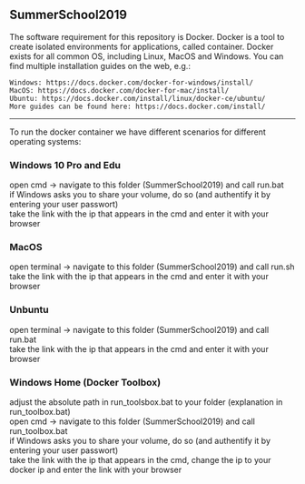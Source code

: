 ## SummerSchool2019

The software requirement for this repository is Docker. Docker is a tool to create isolated environments for applications, called container. Docker exists for all common OS, including Linux, MacOS and Windows. You can find multiple installation guides on the web, e.g.: 

    Windows: https://docs.docker.com/docker-for-windows/install/
    MacOS: https://docs.docker.com/docker-for-mac/install/
    Ubuntu: https://docs.docker.com/install/linux/docker-ce/ubuntu/
    More guides can be found here: https://docs.docker.com/install/


***

To run the docker container we have different scenarios for different operating systems:

### Windows 10 Pro and Edu
open cmd → navigate to this folder (SummerSchool2019) and call run.bat<br>
if Windows asks you to share your volume, do so (and authentify it by entering your user passwort)<br>
take the link with the ip that appears in the cmd and enter it with your browser


### MacOS
open terminal → navigate to this folder (SummerSchool2019) and call run.sh<br>
take the link with the ip that appears in the cmd and enter it with your browser

### Unbuntu
open terminal → navigate to this folder (SummerSchool2019) and call run.bat<br>
take the link with the ip that appears in the cmd and enter it with your browser

### Windows Home (Docker Toolbox)
adjust the absolute path in run_toolsbox.bat to your folder (explanation in run_toolbox.bat)<br>
open cmd → navigate to this folder (SummerSchool2019) and call run_toolbox.bat<br>
if Windows asks you to share your volume, do so (and authentify it by entering your user passwort)<br>
take the link with the ip that appears in the cmd, change the ip to your docker ip and enter the link with your browser
